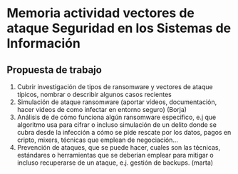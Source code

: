 # Memoria actividad vectores de ataque Seguridad en los Sistemas de Información

## Propuesta de trabajo

1) Cubrir investigación de tipos de ransomware y vectores de ataque típicos, nombrar o describir algunos casos recientes
2) Simulación de ataque ransomware (aportar vídeos, documentación, hacer videos de como infectar en entorno seguro) (Borja)
3) Análisis de de cómo funciona algún ransomware especifico, e.j que algoritmo usa para cifrar o incluso simulación de un delito donde se cubra desde la infección a cómo se pide rescate por los datos, pagos en cripto, mixers, técnicas que emplean de negociación...
4) Prevención de ataques, que se puede hacer, cuales son las técnicas, estándares o herramientas que se deberían emplear para mitigar o incluso recuperarse de un ataque, e.j. gestión de backups. (marta)
